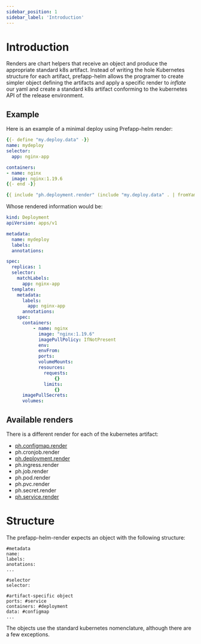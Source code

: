 ```yaml
---
sidebar_position: 1
sidebar_label: 'Introduction'
---
```


# Introduction
Renders are chart helpers that receive an object and produce the appropriate standard k8s artifact. Instead of writing the hole Kubernetes structure for each artifact, prefapp-helm allows the programer to create simpler object defining the artifacts and apply a specific render to *inflate* our yaml and create a standard k8s artifact conforming to the kubernetes API of the release environment.

## Example
Here is an example of a minimal deploy using Prefapp-helm render:
```yaml
{{- define "my.deploy.data" -}}
name: mydeploy
selector:
  app: nginx-app

containers:
- name: nginx
  image: nginx:1.19.6
{{- end -}}

{{ include "ph.deployment.render" (include "my.deploy.data" . | fromYaml ) }}
```
Whose rendered information would be:
```yaml
kind: Deployment
apiVersion: apps/v1

metadata:
  name: mydeploy
  labels:
  annotations:

spec:
  replicas: 1
  selector: 
    matchLabels: 
      app: nginx-app
  template: 
    metadata:
      labels: 
        app: nginx-app
      annotations:
    spec: 
      containers: 
          - name: nginx
            image: "nginx:1.19.6"
            imagePullPolicy: IfNotPresent
            env: 
            envFrom:    
            ports: 
            volumeMounts: 
            resources: 
              requests: 
                  {}
              limits: 
                  {} 
      imagePullSecrets: 
      volumes:
```

## Available renders
There is a different render for each of the kubernetes artifact: 
- [ph.configmap.render](configmap)
- ph.cronjob.render
- [ph.deployment.render](deployment)
- ph.ingress.render
- ph.job.render
- ph.pod.render
- ph.pvc.render
- ph.secret.render
- [ph.service.render](service)

# Structure
The prefapp-helm-render expects an object with the following structure:
```
#metadata
name:
labels:
anotations:
...

#selector
selector: 

#artifact-specific object
ports: #service
containers: #deployment
data: #configmap
...
```

The objects use the standard kubernetes nomenclature, although there are a few exceptions.